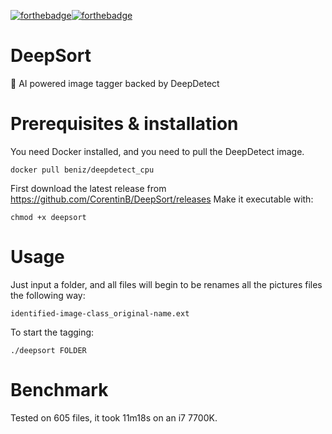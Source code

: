 [![forthebadge](https://forthebadge.com/images/badges/built-with-love.svg)](https://forthebadge.com)[![forthebadge](https://forthebadge.com/images/badges/made-with-go.svg)](https://forthebadge.com)

# DeepSort
🧠 AI powered image tagger backed by DeepDetect

# Prerequisites & installation

You need Docker installed, and you need to pull the DeepDetect image.
```
docker pull beniz/deepdetect_cpu
```

First download the latest release from https://github.com/CorentinB/DeepSort/releases
Make it executable with:
```
chmod +x deepsort
```

# Usage

Just input a folder, and all files will begin to be renames all the pictures files the following way:
```
identified-image-class_original-name.ext
```
To start the tagging:
```
./deepsort FOLDER 
```

# Benchmark

Tested on 605 files, it took 11m18s on an i7 7700K.
